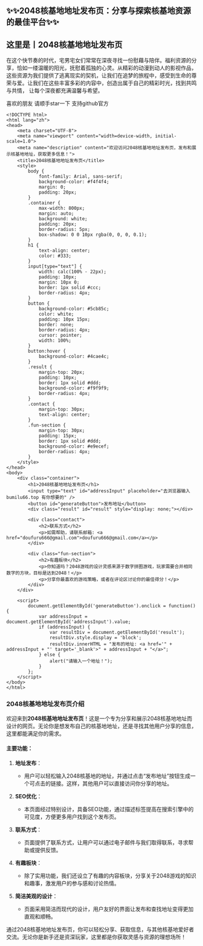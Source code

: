 
## :sparkles::sparkles:2048核基地地址发布页：分享与探索核基地资源的最佳平台:sparkles::sparkles:
## 这里是丨**2048核基地地址发布页**
在这个快节奏的时代，宅男宅女们常常在深夜寻找一份慰藉与陪伴。福利资源的分享，恰如一缕温暖的阳光，抚慰着孤独的心灵。从精彩的动漫到动人的影视作品，
这些资源为我们提供了逃离现实的契机，让我们在追梦的旅程中，感受到生命的尊荣与爱。让我们在这些丰富多彩的内容中，创造出属于自己的精彩时光，找到共鸣与共情，
让每个深夜都充满温馨与希望。<br>

喜欢的朋友 请顺手star一下  支持github官方
```
<!DOCTYPE html>
<html lang="zh">
<head>
    <meta charset="UTF-8">
    <meta name="viewport" content="width=device-width, initial-scale=1.0">
    <meta name="description" content="欢迎访问2048核基地地址发布页，发布和展示核基地地址，获取更多信息！">
    <title>2048核基地地址发布页</title>
    <style>
        body {
            font-family: Arial, sans-serif;
            background-color: #f4f4f4;
            margin: 0;
            padding: 20px;
        }
        .container {
            max-width: 800px;
            margin: auto;
            background: white;
            padding: 20px;
            border-radius: 5px;
            box-shadow: 0 0 10px rgba(0, 0, 0, 0.1);
        }
        h1 {
            text-align: center;
            color: #333;
        }
        input[type="text"] {
            width: calc(100% - 22px);
            padding: 10px;
            margin: 10px 0;
            border: 1px solid #ccc;
            border-radius: 4px;
        }
        button {
            background-color: #5cb85c;
            color: white;
            padding: 10px 15px;
            border: none;
            border-radius: 4px;
            cursor: pointer;
            width: 100%;
        }
        button:hover {
            background-color: #4cae4c;
        }
        .result {
            margin-top: 20px;
            padding: 10px;
            border: 1px solid #ddd;
            background-color: #f9f9f9;
            border-radius: 4px;
        }
        .contact {
            margin-top: 30px;
            text-align: center;
        }
        .fun-section {
            margin-top: 30px;
            padding: 15px;
            border: 1px solid #ddd;
            background-color: #e9ecef;
            border-radius: 4px;
        }
    </style>
</head>
<body>
    <div class="container">
        <h1>2048核基地地址发布页</h1>
        <input type="text" id="addressInput" placeholder="去浏览器输入bumilu66.top 有你想要的" />
        <button id="generateButton">发布地址</button>
        <div class="result" id="result" style="display: none;"></div>

        <div class="contact">
            <h2>联系方式</h2>
            <p>如需帮助，请联系邮箱: <a href="doufuru666@gmail.com">doufuru666@gmail.com</a></p>
        </div>

        <div class="fun-section">
            <h2>有趣板块</h2>
            <p>你知道吗？2048游戏的设计灵感来源于数字拼图游戏，玩家需要合并相同数字的方块，目标是达到2048！</p>
            <p>分享你最喜欢的游戏策略，或者在评论区讨论你的最佳得分！</p>
        </div>
    </div>

    <script>
        document.getElementById('generateButton').onclick = function() {
            var addressInput = document.getElementById('addressInput').value;
            if (addressInput) {
                var resultDiv = document.getElementById('result');
                resultDiv.style.display = 'block';
                resultDiv.innerHTML = "发布的地址: <a href='" + addressInput + "' target='_blank'>" + addressInput + "</a>";
            } else {
                alert("请输入一个地址！");
            }
        };
    </script>
</body>
</html>

```

### 2048核基地地址发布页介绍

欢迎来到**2048核基地地址发布页**！这是一个专为分享和展示2048核基地地址而设计的网页。无论你是想发布自己的核基地地址，还是寻找其他用户分享的信息，这里都能满足你的需求。

#### 主要功能：

1. **地址发布**：
   - 用户可以轻松输入2048核基地的地址，并通过点击“发布地址”按钮生成一个可点击的链接。这样，其他用户可以直接访问你分享的地址。

2. **SEO优化**：
   - 本页面经过特别设计，具备SEO功能，通过描述标签提高在搜索引擎中的可见度，方便更多用户找到这个发布页。

3. **联系方式**：
   - 页面提供了联系方式，让用户可以通过电子邮件与我们取得联系，寻求帮助或提供反馈。

4. **有趣板块**：
   - 除了实用功能，我们还设立了有趣的内容板块，分享关于2048游戏的知识和趣事，激发用户的参与感和讨论热情。

5. **简洁美观的设计**：
   - 页面采用简洁而现代的设计，用户友好的界面让发布和查找地址变得更加直观和顺畅。

通过2048核基地地址发布页，你可以轻松分享、获取信息，与其他核基地爱好者交流。无论你是新手还是资深玩家，这里都是你获取灵感与资源的理想场所！
